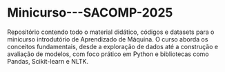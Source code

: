 # Minicurso---SACOMP-2025
Repositório contendo todo o material didático, códigos e datasets para o minicurso introdutório de Aprendizado de Máquina. O curso aborda os conceitos fundamentais, desde a exploração de dados até a construção e avaliação de modelos, com foco prático em Python e bibliotecas como Pandas, Scikit-learn e NLTK.

